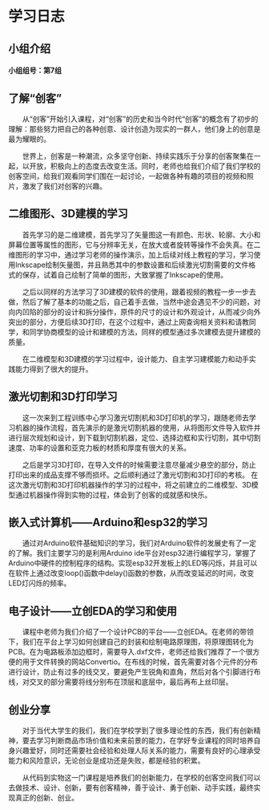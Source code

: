# 学习日志
## 小组介绍
#### 小组组号：第7组  

## 了解“创客”
&emsp;&emsp;从“创客”开始引入课程，对“创客”的历史和当今时代“创客”的概念有了初步的理解：那些努力把自己的各种创意、设计创造为现实的一群人，他们身上的创意是最为耀眼的。

&emsp;&emsp;世界上，创客是一种潮流，众多坚守创新、持续实践乐于分享的创客聚集在一起，以开放，积极向上的态度去改变生活。同时，老师也给我们介绍了我们学校的创客空间，给我们观看同学们围在一起讨论，一起做各种有趣的项目的视频和照片，激发了我们对创客的兴趣。  

## 二维图形、3D建模的学习
&emsp;&emsp;首先学习的是二维建模，首先学习了矢量图这一有颜色、形状、轮廓、大小和屏幕位置等属性的图形，它与分辨率无关，在放大或者旋转等操作不会失真。在二维图形的学习中，通过学习老师的操作演示，加上后续对线上教程的学习，学习使用Inkscape绘制矢量图，并且熟悉其中的参数设置和后续激光切割需要的文件格式的保存，试着自己绘制了简单的图形，大致掌握了Inkscape的使用。

&emsp;&emsp;之后以同样的方法学习了3D建模的软件的使用，跟着视频的教程一步一步去做，然后了解了基本的功能之后，自己着手去做，当然中途会遇见不少的问题，对向内凹陷的部分的设计和拆分操作，原件的尺寸的设计和外观设计，从而减少向外突出的部分，方便后续3D打印，在这个过程中，通过上网查询相关资料和请教同学，和同学协商模型的设计和建模的方法，同样的模型通过多次建模去提升建模的质量。

&emsp;&emsp;在二维模型和3D建模的学习过程中，设计能力、自主学习建模能力和动手实践能力得到了很大的提升。 

## 激光切割和3D打印学习
&emsp;&emsp;这一次来到工程训练中心学习激光切割机和3D打印机的学习，跟随老师去学习机器的操作流程，首先演示的是激光切割机器的使用，从将图形文件导入软件并进行层次规划和设计，到下载到切割机器，定位、选择边框和实行切割，其中切割速度、功率的设置和亚克力板的材质和厚度有很大的关系。

&emsp;&emsp;之后是学习3D打印，在导入文件的时候需要注意尽量减少悬空的部分，防止打印出来的成品支撑不够而损坏。之后顺利通过了激光切割和3D打印的考核。
在这次激光切割和3D打印机器操作的学习的过程中，将之前建立的二维模型、3D模型通过机器操作得到实物的过程，体会到了创客的成就感和快乐。

## 嵌入式计算机——Arduino和esp32的学习
&emsp;&emsp;通过对Arduino软件基础知识的学习，我们对Arduino软件的发展史有了一定的了解。我们主要学习的是利用Arduino ide平台对esp32进行编程学习，掌握了Arduino中硬件的控制程序的结构。实现esp32开发板上的LED等闪烁，并且可以在软件上通过改变loop()函数中delay()函数的参数，从而改变延迟的时间，改变LED灯闪烁的频率。

## 电子设计——立创EDA的学习和使用
&emsp;&emsp;课程中老师为我们介绍了一个设计PCB的平台——立创EDA。在老师的带领下，我们在平台上学习如何创建自己的封装和绘制电路原理图，将原理图转化为PCB。在为电路板添加边框时，需要导入.dxf文件，老师还给我们推荐了一个很方便的用于文件转换的网站Convertio。在布线的时候，首先需要对各个元件的分布进行设计，防止有过多的线交叉，要避免产生锐角和直角，然后对各个引脚进行布线，对交叉的部分需要将线分别布在顶层和底层中，最后再布上丝印层。


## 创业分享

&emsp;&emsp;对于当代大学生的我们，我们在学校学到了很多理论性的东西，我们有创新精神，要去学习判断商品市场价值和未来前景的能力，在学好专业课程的同时培养自身兴趣爱好，同时还需要社会经验和处理人际关系的能力，需要有良好的心理承受能力和风险意识，无论创业是成功还是失败，都是经验的积累。

&emsp;&emsp;从代码到实物这一门课程是培养我们的创新能力，在学校的创客空间我们可以去做技术、设计、创新，要有创客精神，善于设计、勇于创新、动手实践，最终实现真正的创新、创业。
